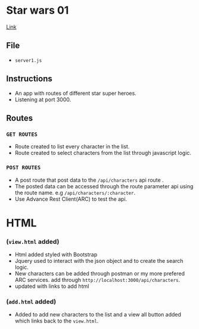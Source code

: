 # Star wars 01 
[Link](https://github.com/Tochiskool/starwars)
## File
* `server1.js`

## Instructions
- An app with routes of different star super heroes.
- Listening at port 3000.
## Routes
### `GET ROUTES`
- Route created to list every character in the list.
- Route created to select characters from the list through javascript logic.
### `POST ROUTES`
- A post route that post data to the `/api/characters` api route . 
- The posted data can be accessed through the route parameter api using the route name. e.g `/api/characters/:character`.
- Use Advance Rest Client(ARC) to test the api.

# HTML
### (`view.html` added)
* Html added styled with Bootstrap
* Jquery used to interact with the json object and to create the search logic.
* New characters can be added through postman or my more prefered ARC services. add through `http://localhost:3000/api/characters`.
* updated with links to add html
### (`add.html` added)
* Added to add new characters to the list and a view all button added which links back to the `view.html`.